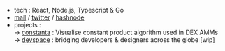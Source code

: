 - tech : React, Node.js, Typescript & Go
- [mail](mailto:neilchaudhary12@gmail.com) / [twitter](https://twitter.com/nielchaudhary09) / [hashnode](https://hashnode.com/@nielchaudhary)
- projects : <br/>
  → [constanta](https://constanta.vercel.app) : Visualise constant product algorithm used in DEX AMMs <br/>
  → [devspace](https://dvspace-web.vercel.app) : bridging developers & designers across the globe [wip] <br/>
  
